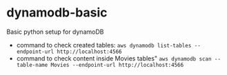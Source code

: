 # dynamodb-basic
Basic python setup for dynamoDB


- command to check created tables: 
`aws dynamodb list-tables --endpoint-url http://localhost:4566`
- command to check content inside Movies tables" 
`aws dynamodb scan --table-name Movies --endpoint-url http://localhost:4566`